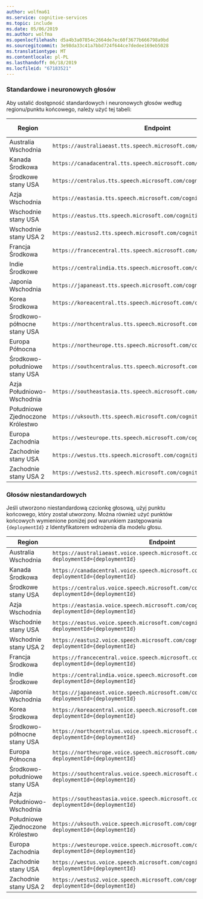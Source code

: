 ```yaml
---
author: wolfma61
ms.service: cognitive-services
ms.topic: include
ms.date: 05/06/2019
ms.author: wolfma
ms.openlocfilehash: d5a4b3a07854c2664de7ec60f3677b666798a9bd
ms.sourcegitcommit: 3e98da33c41a7bbd724f644ce7dedee169eb5028
ms.translationtype: MT
ms.contentlocale: pl-PL
ms.lasthandoff: 06/18/2019
ms.locfileid: "67183521"
---
```

### <a name="standard-and-neural-voices"></a>Standardowe i neuronowych głosów

Aby ustalić dostępność standardowych i neuronowych głosów według regionu/punktu końcowego, należy użyć tej tabeli:

| Region | Endpoint | Standardowa głosów | Neural Voices |
|--------|----------|-----------------|---------------|
| Australia Wschodnia | `https://australiaeast.tts.speech.microsoft.com/cognitiveservices/v1` | Tak | Yes |
| Kanada Środkowa | `https://canadacentral.tts.speech.microsoft.com/cognitiveservices/v1` | Tak | Tak |
| Środkowe stany USA | `https://centralus.tts.speech.microsoft.com/cognitiveservices/v1` | Tak | Nie |
| Azja Wschodnia | `https://eastasia.tts.speech.microsoft.com/cognitiveservices/v1` | Yes | Nie |
| Wschodnie stany USA | `https://eastus.tts.speech.microsoft.com/cognitiveservices/v1` | Tak | Tak |
| Wschodnie stany USA 2 | `https://eastus2.tts.speech.microsoft.com/cognitiveservices/v1` | Tak | Nie |
| Francja Środkowa | `https://francecentral.tts.speech.microsoft.com/cognitiveservices/v1` | Tak | Nie |
| Indie Środkowe | `https://centralindia.tts.speech.microsoft.com/cognitiveservices/v1` | Tak | Tak |
| Japonia Wschodnia | `https://japaneast.tts.speech.microsoft.com/cognitiveservices/v1` | Yes | Nie |
| Korea Środkowa | `https://koreacentral.tts.speech.microsoft.com/cognitiveservices/v1` | Tak | Nie |
| Środkowo-północne stany USA | `https://northcentralus.tts.speech.microsoft.com/cognitiveservices/v1` | Tak | Nie |
| Europa Północna | `https://northeurope.tts.speech.microsoft.com/cognitiveservices/v1` | Tak | Nie |
| Środkowo-południowe stany USA | `https://southcentralus.tts.speech.microsoft.com/cognitiveservices/v1` | Tak | Yes |
| Azja Południowo-Wschodnia | `https://southeastasia.tts.speech.microsoft.com/cognitiveservices/v1` | Tak | Tak |
| Południowe Zjednoczone Królestwo | `https://uksouth.tts.speech.microsoft.com/cognitiveservices/v1` | Tak | Yes |
| Europa Zachodnia | `https://westeurope.tts.speech.microsoft.com/cognitiveservices/v1` | Yes | Tak |
| Zachodnie stany USA | `https://westus.tts.speech.microsoft.com/cognitiveservices/v1` | Tak | Nie |
| Zachodnie stany USA 2 | `https://westus2.tts.speech.microsoft.com/cognitiveservices/v1` | Tak | Tak |

### <a name="custom-voices"></a>Głosów niestandardowych

Jeśli utworzono niestandardową czcionkę głosową, użyj punktu końcowego, który został utworzony. Można również użyć punktów końcowych wymienione poniżej pod warunkiem zastępowania `{deploymentId}` z Identyfikatorem wdrożenia dla modelu głosu.

| Region | Endpoint |
|--------|----------|
| Australia Wschodnia | `https://australiaeast.voice.speech.microsoft.com/cognitiveservices/v1?deploymentId={deploymentId}` |
| Kanada Środkowa | `https://canadacentral.voice.speech.microsoft.com/cognitiveservices/v1?deploymentId={deploymentId}` |
| Środkowe stany USA | `https://centralus.voice.speech.microsoft.com/cognitiveservices/v1?deploymentId={deploymentId}` |
| Azja Wschodnia | `https://eastasia.voice.speech.microsoft.com/cognitiveservices/v1?deploymentId={deploymentId}` |
| Wschodnie stany USA | `https://eastus.voice.speech.microsoft.com/cognitiveservices/v1?deploymentId={deploymentId}` |
| Wschodnie stany USA 2 | `https://eastus2.voice.speech.microsoft.com/cognitiveservices/v1?deploymentId={deploymentId}` |
| Francja Środkowa | `https://francecentral.voice.speech.microsoft.com/cognitiveservices/v1?deploymentId={deploymentId}` |
| Indie Środkowe | `https://centralindia.voice.speech.microsoft.com/cognitiveservices/v1?deploymentId={deploymentId}` |
| Japonia Wschodnia | `https://japaneast.voice.speech.microsoft.com/cognitiveservices/v1?deploymentId={deploymentId}` |
| Korea Środkowa | `https://koreacentral.voice.speech.microsoft.com/cognitiveservices/v1?deploymentId={deploymentId}` |
| Środkowo-północne stany USA | `https://northcentralus.voice.speech.microsoft.com/cognitiveservices/v1?deploymentId={deploymentId}` |
| Europa Północna | `https://northeurope.voice.speech.microsoft.com/cognitiveservices/v1?deploymentId={deploymentId}` |
| Środkowo-południowe stany USA | `https://southcentralus.voice.speech.microsoft.com/cognitiveservices/v1?deploymentId={deploymentId}` |
| Azja Południowo-Wschodnia | `https://southeastasia.voice.speech.microsoft.com/cognitiveservices/v1?deploymentId={deploymentId}` |
| Południowe Zjednoczone Królestwo | `https://uksouth.voice.speech.microsoft.com/cognitiveservices/v1?deploymentId={deploymentId}` |
| Europa Zachodnia | `https://westeurope.voice.speech.microsoft.com/cognitiveservices/v1?deploymentId={deploymentId}` |
| Zachodnie stany USA | `https://westus.voice.speech.microsoft.com/cognitiveservices/v1?deploymentId={deploymentId}` |
| Zachodnie stany USA 2 | `https://westus2.voice.speech.microsoft.com/cognitiveservices/v1?deploymentId={deploymentId}` |
